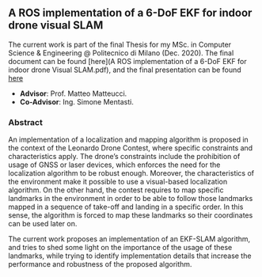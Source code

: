 ## A ROS implementation of a 6-DoF EKF for indoor drone visual SLAM

The current work is part of the final Thesis for my MSc. in Computer Science & Engineering @ Politecnico di Milano (Dec. 2020).
The final document can be found [here](A ROS implementation of a 6-DoF EKF for indoor drone Visual SLAM.pdf), and the final presentation can be found [here](Presentation.pptx)
 * **Advisor**: Prof. Matteo Matteucci.
 * **Co-Advisor**: Ing. Simone Mentasti.

### Abstract
An implementation of a localization and mapping algorithm is proposed in the context of the Leonardo Drone Contest, where specific constraints and characteristics apply. The drone’s constraints include the prohibition of usage of GNSS or laser devices, which enforces the need for the localization algorithm to be robust enough. Moreover, the characteristics of the environment make it possible to use a visual-based localization algorithm. On the other hand, the contest requires to map specific landmarks in the environment in order to be able to follow those landmarks mapped in a sequence of take-off and landing in a specific order. In this sense, the algorithm is forced to map these landmarks so their coordinates can be used later on.

The current work proposes an implementation of an EKF-SLAM algorithm, and tries to shed some light on the importance of the usage of these landmarks, while trying to identify implementation details that increase the performance and robustness of the proposed algorithm.
